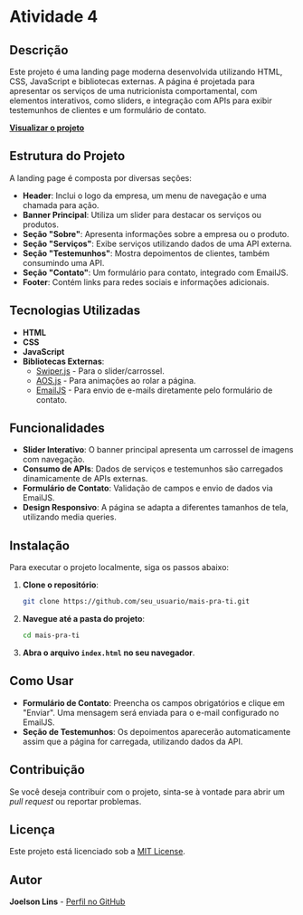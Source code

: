 # Atividade 4


## Descrição

Este projeto é uma landing page moderna desenvolvida utilizando HTML, CSS, JavaScript e bibliotecas externas. A página é projetada para apresentar os serviços de uma nutricionista comportamental, com elementos interativos, como sliders, e integração com APIs para exibir testemunhos de clientes e um formulário de contato.

[**Visualizar o projeto**](https://mais-pra-ti-two.vercel.app/)

## Estrutura do Projeto

A landing page é composta por diversas seções:

- **Header**: Inclui o logo da empresa, um menu de navegação e uma chamada para ação.
- **Banner Principal**: Utiliza um slider para destacar os serviços ou produtos.
- **Seção "Sobre"**: Apresenta informações sobre a empresa ou o produto.
- **Seção "Serviços"**: Exibe serviços utilizando dados de uma API externa.
- **Seção "Testemunhos"**: Mostra depoimentos de clientes, também consumindo uma API.
- **Seção "Contato"**: Um formulário para contato, integrado com EmailJS.
- **Footer**: Contém links para redes sociais e informações adicionais.

## Tecnologias Utilizadas

- **HTML**
- **CSS**
- **JavaScript**
- **Bibliotecas Externas**:
  - [Swiper.js](https://swiperjs.com/) - Para o slider/carrossel.
  - [AOS.js](https://michalsnik.github.io/aos/) - Para animações ao rolar a página.
  - [EmailJS](https://www.emailjs.com/) - Para envio de e-mails diretamente pelo formulário de contato.

## Funcionalidades

- **Slider Interativo**: O banner principal apresenta um carrossel de imagens com navegação.
- **Consumo de APIs**: Dados de serviços e testemunhos são carregados dinamicamente de APIs externas.
- **Formulário de Contato**: Validação de campos e envio de dados via EmailJS.
- **Design Responsivo**: A página se adapta a diferentes tamanhos de tela, utilizando media queries.

## Instalação

Para executar o projeto localmente, siga os passos abaixo:

1. **Clone o repositório**:
   ```bash
   git clone https://github.com/seu_usuario/mais-pra-ti.git
   ```


2. **Navegue até a pasta do projeto**:
   ```bash
   cd mais-pra-ti
   ```

3. **Abra o arquivo `index.html` no seu navegador**.

## Como Usar

- **Formulário de Contato**: Preencha os campos obrigatórios e clique em "Enviar". Uma mensagem será enviada para o e-mail configurado no EmailJS.
- **Seção de Testemunhos**: Os depoimentos aparecerão automaticamente assim que a página for carregada, utilizando dados da API.

## Contribuição

Se você deseja contribuir com o projeto, sinta-se à vontade para abrir um _pull request_ ou reportar problemas.

## Licença

Este projeto está licenciado sob a [MIT License](LICENSE).

## Autor

**Joelson Lins** - [Perfil no GitHub](https://github.com/joelsonlins)
